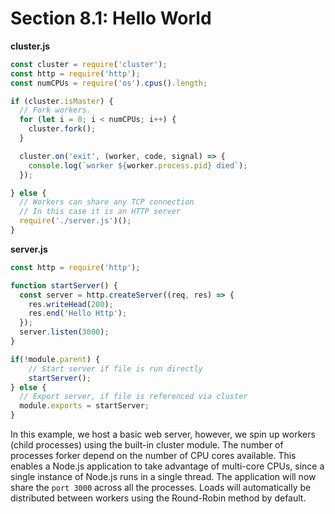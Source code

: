 # Section 8.1: Hello World

**cluster.js**

```js
const cluster = require('cluster');
const http = require('http');
const numCPUs = require('os').cpus().length;

if (cluster.isMaster) {
  // Fork workers.
  for (let i = 0; i < numCPUs; i++) {
    cluster.fork();
  }

  cluster.on('exit', (worker, code, signal) => {
    console.log(`worker ${worker.process.pid} died`);
  });

} else {
  // Workers can share any TCP connection
  // In this case it is an HTTP server
  require('./server.js')();
}
```


**server.js**

```js
const http = require('http');

function startServer() {
  const server = http.createServer((req, res) => {
    res.writeHead(200);
    res.end('Hello Http');
  });
  server.listen(3000);
}

if(!module.parent) {
    // Start server if file is run directly
    startServer();
} else {
  // Export server, if file is referenced via cluster
  module.exports = startServer;
}
```

In this example, we host a basic web server, however, we spin up workers (child 
processes) using the built-in cluster module. The number of processes forker depend on 
the number of CPU cores available. This enables a Node.js application to take 
advantage of multi-core CPUs, since a single instance of Node.js runs in a single 
thread. The application will now share the `port 3000` across all the processes. Loads 
will automatically be distributed between workers using the Round-Robin method by 
default.
